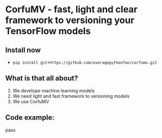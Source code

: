 # CorfuMV - fast, light and clear framework to versioning your TensorFlow models

## Install now

* `pip install git+https://github.com/averagepythonfan/corfumv.git`

## What is that all about?

1. We develope machine learning models
2. We need light and fast framework to versioning models
3. We use CorfuMV

## Code example:

pass